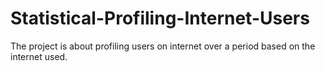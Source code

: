# Statistical-Profiling-Internet-Users
The project is about profiling users on internet over a period based on the internet used.
